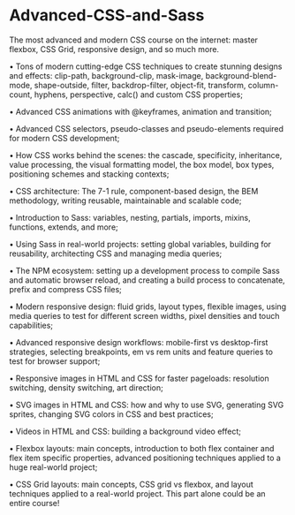 # Advanced-CSS-and-Sass

The most advanced and modern CSS course on the internet: master flexbox, CSS Grid, responsive design, and so much more.

• Tons of modern cutting-edge CSS techniques to create stunning designs and effects: clip-path, background-clip, mask-image, background-blend-mode, shape-outside, filter, backdrop-filter, object-fit, transform, column-count, hyphens, perspective, calc() and custom CSS properties;

• Advanced CSS animations with @keyframes, animation and transition;

• Advanced CSS selectors, pseudo-classes and pseudo-elements required for modern CSS development;

• How CSS works behind the scenes: the cascade, specificity, inheritance, value processing, the visual formatting model, the box model, box types, positioning schemes and stacking contexts;

• CSS architecture: The 7-1 rule, component-based design, the BEM methodology, writing reusable, maintainable and scalable code;

• Introduction to Sass: variables, nesting, partials, imports, mixins, functions, extends, and more;

• Using Sass in real-world projects: setting global variables, building for reusability, architecting CSS and managing media queries;

• The NPM ecosystem: setting up a development process to compile Sass and automatic browser reload, and creating a build process to concatenate, prefix and compress CSS files;

• Modern responsive design: fluid grids, layout types, flexible images, using media queries to test for different screen widths, pixel densities and touch capabilities;

• Advanced responsive design workflows: mobile-first vs desktop-first strategies, selecting breakpoints, em vs rem units and feature queries to test for browser support;

• Responsive images in HTML and CSS for faster pageloads: resolution switching, density switching, art direction;

• SVG images in HTML and CSS: how and why to use SVG, generating SVG sprites, changing SVG colors in CSS and best practices;

• Videos in HTML and CSS: building a background video effect;

• Flexbox layouts: main concepts, introduction to both flex container and flex item specific properties, advanced positioning techniques applied to a huge real-world project;

• CSS Grid layouts: main concepts, CSS grid vs flexbox, and layout techniques applied to a real-world project. This part alone could be an entire course!
